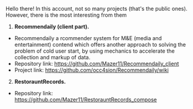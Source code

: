 Hello there!
In this account, not so many projects (that's the public ones). However, there is the most interesting from them
1. **Recommendaily (client part).**
  - Recommendaily a rcommender system for M&E (media and entertainment) contend which offers another approach to solving the problem of cold user start, by using mechanics to accelerate the collection and markup of data.
  - Repository link: https://github.com/Mazer11/Recommendaily_client
  - Project link: https://github.com/occ4sion/Recommendaily/wiki
2. **RestorauntRecords.**
  - Repository link: https://github.com/Mazer11/RestorauntRecords_compose
